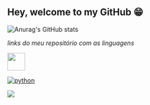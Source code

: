 
## Hey, welcome to my GitHub 😁

<!--
**VRuanFab/VRuanFab** is a ✨ _special_ ✨ repository because its `README.md` (this file) appears on your GitHub profile.

Here are some ideas to get you started:

- 🔭 I’m currently working on ...
- 🌱 I’m currently learning ...
- 👯 I’m looking to collaborate on ...
- 🤔 I’m looking for help with ...
- 💬 Ask me about ...
- 📫 How to reach me: ...
- 😄 Pronouns: ...
- ⚡ Fun fact: ...
-->

![Anurag's GitHub stats](https://github-readme-stats.vercel.app/api?username=vruanfab&theme=material-palenight&show_icons=true)

*links do meu repositório com as linguagens*

<div width="40" height="40">
  
<a href="https://github.com/VRuanFab?tab=repositories&q=&type=&language=javascript&sort=" target="_blank">
  <img loading="lazy" src="https://cdn.jsdelivr.net/gh/devicons/devicon@latest/icons/javascript/javascript-original.svg" width="40" height="40" target="_blank"/>
<a/>

<!--
<a href="https://github.com/VRuanFab?tab=repositories&q=&type=&language=python&sort=" target="_blank">
  <img src="https://cdn.jsdelivr.net/gh/devicons/devicon@latest/icons/python/python-original.svg" width="40" height="40" target="_blank"/>
</a>
!-->
[![python](https://cdn.jsdelivr.net/gh/devicons/devicon@latest/icons/python/python-original.svg?width=40_height=40)](https://github.com/VRuanFab?tab=repositories&q=&type=&language=python&sort=)

<a href="https://www.linkedin.com/in/ruan-fabricio-340739165/" target="_blank">
  <img src="https://cdn.jsdelivr.net/gh/devicons/devicon@latest/icons/linkedin/linkedin-original.svg" target="_blank"/>
</a>
</div>
